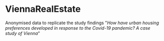 # ViennaRealEstate
Anonymised data to replicate the study findings "_How have urban housing preferences developed in response to the Covid-19 pandemic? A case study of Vienna_"
